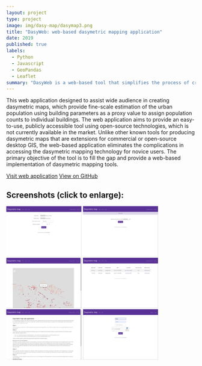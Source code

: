 ```yaml
---
layout: project
type: project
image: img/dasy-map/dasymap3.png
title: "DasyWeb: web-based dasymetric mapping application"
date: 2019
published: true
labels:
  - Python
  - Javascript
  - GeoPandas
  - Leaflet
summary: "DasyWeb is a web-based tool that simplifies the process of creating dasymetric maps for geographers, providing fine-scale estimation of urban population using building parameters."
---
```


<p>This web application designed to assist wide audience in creating dasymetric maps, which provide fine-scale estimation of the urban population using building parameters as a proxy value to assign population counts to individual buildings. The web application aims to provide an easy-to-use, publicly accessible tool using open-source technologies, which is not currently available in the market. Unlike other known tools for producing dasymetric maps that are extensions for commercial or open-source desktop GIS, the web-based application eliminates the complications in accessing the dasymetric mapping technology for novice users. The primary objective of the tool is to fill the gap and provide a web-based implementation of dasymetric mapping tools.</p>

<a href = "https://gol.pythonanywhere.com/" class="btn btn-outline-dark">Visit web application</a>
<a href = "https://github.com/ngolosov/dasy-web/" class="btn btn-outline-dark">View on GitHub</a>

## Screenshots (click to enlarge):

<div class="text-center p-4">
   <a href="../img/dasy-map/dasymap1.png"> <img width="200px" src="../img/dasy-map/dasymap1.png" class="img-thumbnail" ></a>
   <a href="../img/dasy-map/dasymap2.png"> <img width="200px" src="../img/dasy-map/dasymap2.png" class="img-thumbnail" ></a>
   <a href="../img/dasy-map/dasymap3.png"> <img width="200px" src="../img/dasy-map/dasymap3.png" class="img-thumbnail" ></a>
   <a href="../img/dasy-map/dasymap4.png"> <img width="200px" src="../img/dasy-map/dasymap4.png" class="img-thumbnail" ></a>
   <a href="../img/dasy-map/dasymap5.png"> <img width="200px" src="../img/dasy-map/dasymap5.png" class="img-thumbnail" ></a>
   <a href="../img/dasy-map/dasymap6.png"> <img width="200px" src="../img/dasy-map/dasymap6.png" class="img-thumbnail" ></a>
</div>
